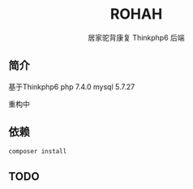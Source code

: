 <div align="center">

# ROHAH

居家驼背康复 Thinkphp6 后端

</div>

## 简介

基于Thinkphp6
php 7.4.0
mysql 5.7.27

重构中

## 依赖

```sh
composer install
```

## TODO

